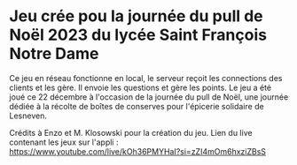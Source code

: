 # Jeu crée pou la journée du pull de Noël 2023 du lycée Saint François Notre Dame

Ce jeu en réseau fonctionne en local, le serveur reçoit les connections des clients et les gère. Il envoie les questions et gère les points. Le jeu a été joué ce 22 décembre à l'occasion de la journée du pull de Noël, une journée dédiée à la récolte de boîtes de conserves pour l'épicerie solidaire de Lesneven.

Crédits à Enzo et M. Klosowski pour la création du jeu.
Lien du live contenant les jeux sur l'appli : https://www.youtube.com/live/kOh36PMYHaI?si=zZI4mOm6hxziZBsS
